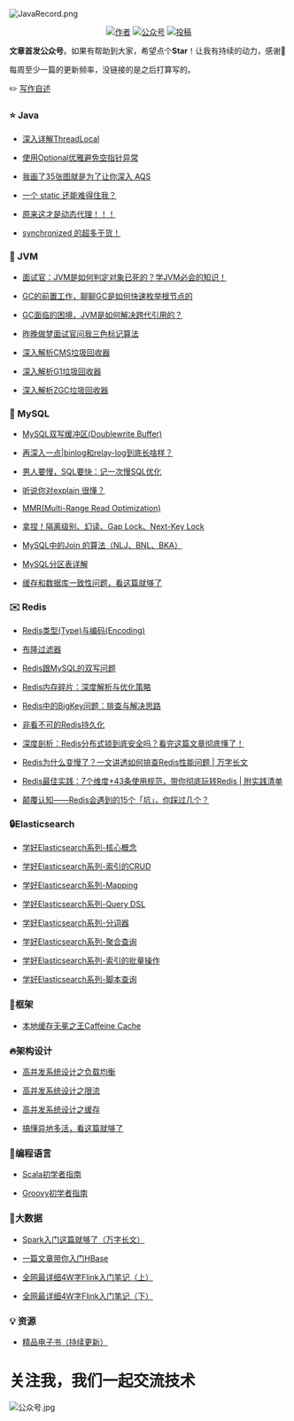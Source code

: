 ![JavaRecord.png](https://mmbiz.qpic.cn/mmbiz_png/jC8rtGdWScPibyOvOuNiasKa7qicaZgo5DIJLydxQPEToPkgDoxQgm3WY0SuW5KUzRD7H6PAvyAxibTAoib226SEeLA/0?wx_fmt=png)
<p align="center">
  <a href="#"><img src="https://img.shields.io/badge/Author-BookSea-orange.svg" alt="作者"></a>
  <a href="#公众号"><img src="https://img.shields.io/badge/%E5%85%AC%E4%BC%97%E5%8F%B7-Java随想录-lightgrey.svg" alt="公众号"></a>
  <a href="https://blog.csdn.net/bookssea"><img src="https://img.shields.io/badge/csdn-CSDN-red.svg" alt="投稿"></a>
</p>


**文章首发公众号**。如果有帮助到大家，希望点个**Star**！让我有持续的动力，感谢🤝</br>

每周至少一篇的更新频率，没链接的是之后打算写的。

:pencil2:  [写作自述](https://mp.weixin.qq.com/s?__biz=Mzg4Nzc3NjkzOA==&mid=2247486050&idx=1&sn=1105d28b8d3553715f425419ec9d8d18&chksm=cf8479a7f8f3f0b19425e08a00332bbce4e5333843cfd6dd6f35e892139810d86b778cd57d55#rd)

###  :star: Java  ###

- [深入详解ThreadLocal](https://mp.weixin.qq.com/s?__biz=Mzg4Nzc3NjkzOA==&mid=2247486776&idx=1&sn=f4425cb88bc5393e4d5125f5fd08ed68&chksm=cf847efdf8f3f7ebc79c5bcd3c47f1fc2f83abf119c2b22782cc90a1c69f606a95a4051dab53#rd)

- [使用Optional优雅避免空指针异常](https://mp.weixin.qq.com/s?__biz=Mzg4Nzc3NjkzOA==&mid=2247486914&idx=1&sn=b2b0f2c41b8168fbfcf1df21a3e00acb&chksm=cf847e07f8f3f711de06cb9269ba41541ec9399a56963768add081031566bf7fa49cbb6f7fa0#rd)

- [我画了35张图就是为了让你深入 AQS](https://mp.weixin.qq.com/s?__biz=Mzg4Nzc3NjkzOA==&mid=2247486172&idx=1&sn=b39cccd87dcd21176597dce0b15f7232&chksm=cf847919f8f3f00f86219d44cd95badee969d754aec89e644992437f2e8e0f7ad784695b4d90#rd)

- [一个 static 还能难得住我？](https://mp.weixin.qq.com/s?__biz=Mzg4Nzc3NjkzOA==&mid=2247486175&idx=1&sn=041c85c052c11d2d15243994bc46d90a&chksm=cf84791af8f3f00c90a18b29d1fa47c9bcd713651514fc5ce4a9f82d656fe637bb21d45c42be#rd)

- [原来这才是动态代理！！！](https://mp.weixin.qq.com/s?__biz=Mzg4Nzc3NjkzOA==&mid=2247486178&idx=1&sn=9610c1a0fa1df4c69558408ab2a3fcae&chksm=cf847927f8f3f0315b0c86f9b577926820c3d264d605149f850b597fcd17fafe432d82aaffcf#rd)

- [synchronized 的超多干货！](https://mp.weixin.qq.com/s?__biz=Mzg4Nzc3NjkzOA==&mid=2247486181&idx=1&sn=4cb9340ba2f19ccb19ccec0c54d61b86&chksm=cf847920f8f3f036cd752455290a97f6584f8a4ce9662d1102515dd5ed967c94e14cec7a767d#rd)


###  :page_facing_up: JVM  ###

- [面试官：JVM是如何判定对象已死的？学JVM必会的知识！](https://mp.weixin.qq.com/s?__biz=Mzg4Nzc3NjkzOA==&mid=2247486087&idx=1&sn=c6f1a9932961095ffdf2aef8a789e115&chksm=cf847942f8f3f0549c798671fe804c93378586b4fc547cce14db2359852ff0723a3aab64a187#rd)
  
- [GC的前置工作，聊聊GC是如何快速枚举根节点的](https://mp.weixin.qq.com/s?__biz=Mzg4Nzc3NjkzOA==&mid=2247486168&idx=1&sn=9eef35ec701b5c2f8097641b7e69ae71&chksm=cf84791df8f3f00b1e85039f31b17e00bf9cb624bbee638efeca110e51df6c6b6ba6363705ee#rd)
  
- [GC面临的困境，JVM是如何解决跨代引用的？](https://mp.weixin.qq.com/s?__biz=Mzg4Nzc3NjkzOA==&mid=2247486242&idx=1&sn=83d4ace26fea86b0f16e93e25b3cdadf&chksm=cf8478e7f8f3f1f17a65a7fc0d25237e8f25b90f300085bb5a7e8128f7d80f5ba1a02e5a6c2f#rd)
  
- [昨晚做梦面试官问我三色标记算法](https://mp.weixin.qq.com/s?__biz=Mzg4Nzc3NjkzOA==&mid=2247486265&idx=1&sn=1464f25915c2c09ef65b784985b76fa3&chksm=cf8478fcf8f3f1ea80715ae949c1b4aec988368ead269c746d38244ae62028948a199f099d14#rd)
  
- [深入解析CMS垃圾回收器](https://mp.weixin.qq.com/s?__biz=Mzg4Nzc3NjkzOA==&mid=2247486628&idx=1&sn=984b273af7d1d0398517a2f5442ffb38&chksm=cf847f61f8f3f677372a5ebc9f81403a8324be1bed49bf92e763882715c943324de4f1b0139a#rd)
  
- [深入解析G1垃圾回收器](https://mp.weixin.qq.com/s?__biz=Mzg4Nzc3NjkzOA==&mid=2247486736&idx=1&sn=5e0710485783c3bcc4854a10412b9a40&chksm=cf847ed5f8f3f7c3826fa8c67bc76ce8dd218a725ee04f54cdafa27e14d190f5c92332589ae2#rd)
  
- [深入解析ZGC垃圾回收器](https://mp.weixin.qq.com/s?__biz=Mzg4Nzc3NjkzOA==&mid=2247486746&idx=1&sn=7257ecf8c36509d06be359e3889400f2&chksm=cf847edff8f3f7c96edc667051d9ef70537000202c1ec77699fa5e30e46c2c8ddabd122297f3#rd)

###  :hammer: MySQL  ###

- [MySQL双写缓冲区(Doublewrite Buffer)](https://mp.weixin.qq.com/s?__biz=Mzg4Nzc3NjkzOA==&mid=2247484456&idx=1&sn=b5154c5eb26b969655c1b430792e0cb6&chksm=cf8477edf8f3fefbe0c95c2074a461ab12c01926654d995ad7844cba332fda7744da6b47ddc5#rd)

- [再深入一点|binlog和relay-log到底长啥样？](https://mp.weixin.qq.com/s?__biz=Mzg4Nzc3NjkzOA==&mid=2247486183&idx=1&sn=adc83df6c78e53ed1aefec7edc40ed63&chksm=cf847922f8f3f034beb08fc0a6fa2df8acb64902adff6927b71b5582e54444baa5c7265f7db8#rd)

- [男人要慢，SQL要快：记一次慢SQL优化](https://mp.weixin.qq.com/s?__biz=Mzg4Nzc3NjkzOA==&mid=2247486186&idx=1&sn=7fcbb344830a7a86156d058ddad7fe81&chksm=cf84792ff8f3f039ed3fba7d8aff698f82d15a804e82893c94340bf2e28dba787d5445b44eb1#rd)

- [听说你对explain 很懂？](https://mp.weixin.qq.com/s?__biz=Mzg4Nzc3NjkzOA==&mid=2247486188&idx=1&sn=4ebf475e7287e4b9cc0e37fdff0c18af&chksm=cf847929f8f3f03fba7173a17f8a04a677db9af91355cba552f5156b7fc9424ccf0fd87f8488#rd)
  
- [MMR(Multi-Range Read Optimization)](https://mp.weixin.qq.com/s?__biz=Mzg4Nzc3NjkzOA==&mid=2247484466&idx=1&sn=29b6a9adfa2fee52e6391509d1b8c73f&chksm=cf8477f7f8f3fee1ea1793924cf8475f7581a2770f8804a54a60c61f57aac4ce64dff723c308#rd)

- [拿捏！隔离级别、幻读、Gap Lock、Next-Key Lock](https://mp.weixin.qq.com/s?__biz=Mzg4Nzc3NjkzOA==&mid=2247486190&idx=1&sn=c274fbc3daed3d1ac3a1ce5bd0009b68&chksm=cf84792bf8f3f03d07e2855570164cbfc0f0a7fbb0bba1fd50c8b7b2155c555c4438b625f395#rd)
  
- [MySQL中的Join 的算法（NLJ、BNL、BKA）](https://mp.weixin.qq.com/s?__biz=Mzg4Nzc3NjkzOA==&mid=2247484480&idx=1&sn=e75482a0fd8a866d9a9565aa9e659009&chksm=cf847785f8f3fe93195de380f7cff3efc8950a2cb49127a669f6b14a30e2fa5c13285e905f6b#rd)
  
- [MySQL分区表详解](https://mp.weixin.qq.com/s?__biz=Mzg4Nzc3NjkzOA==&mid=2247484856&idx=1&sn=ffb350c8b1e74667fe15a5e808faec57&chksm=cf84767df8f3ff6b30ff91dd14a6f802eaac01076dcc8b988a18f1a529f21a6266d34e34c4d7#rd)

- [缓存和数据库一致性问题，看这篇就够了](https://mp.weixin.qq.com/s?__biz=Mzg4Nzc3NjkzOA==&mid=2247486196&idx=1&sn=e9dcd1824583546aada0096e457afda0&chksm=cf847931f8f3f02780828e9fb2b2f36d018d74583fb7091bdbe6b7565bdfa10a396b4bfa9965#rd)

###  :envelope: Redis  ###

- [Redis类型(Type)与编码(Encoding)](https://mp.weixin.qq.com/s?__biz=Mzg4Nzc3NjkzOA==&mid=2247486922&idx=1&sn=98b7e28fc9ed20b69dc236605dfd1c34&chksm=cf847e0ff8f3f7197ece7d7b96c7fa82328d7e66b969a37246ac51f4c4dd21056540b046cbe6#rd)
  
- [布隆过滤器](https://mp.weixin.qq.com/s?__biz=Mzg4Nzc3NjkzOA==&mid=2247484400&idx=1&sn=8d480b6b87ee2330e1e5f181fbf5f71a&chksm=cf847035f8f3f923699cd0b3c9137aa6bd596abd0242abe73abeee3179392794538e87e2dc42#rd)
  
- [Redis跟MySQL的双写问题](https://mp.weixin.qq.com/s?__biz=Mzg4Nzc3NjkzOA==&mid=2247484390&idx=1&sn=de37dc02c20f3b471404c507c3741550&chksm=cf847023f8f3f935233feb3c575c7798e41d695347f11f502a75f25ba02b479ad152572c666e#rd)
  
- [Redis内存碎片：深度解析与优化策略](https://mp.weixin.qq.com/s?__biz=Mzg4Nzc3NjkzOA==&mid=2247486935&idx=1&sn=0b41d8807b6f0cdd06172f587884aa7a&chksm=cf847e12f8f3f70469ee692017388360a767175c9a3cbe482f2d93232c52540e43e5c8c8034e#rd)
  
- [Redis中的BigKey问题：排查与解决思路](https://mp.weixin.qq.com/s?__biz=Mzg4Nzc3NjkzOA==&mid=2247484415&idx=1&sn=39cb685de9880bbe8fb108518cd5d54d&chksm=cf84703af8f3f92ca802e8e567a1f9bcdd038574113fe7aa68091db9f32cd86f6957862ee83a#rd)
  
- [非看不可的Redis持久化](https://mp.weixin.qq.com/s?__biz=Mzg4Nzc3NjkzOA==&mid=2247484435&idx=1&sn=e02f552e3d943787fdd5442ab49eb95a&chksm=cf8477d6f8f3fec05b7b8441cc19898bf9a4c4e9ffaa72827eba2e20735a0f37f840c4e2e495#rd)

- [深度剖析：Redis分布式锁到底安全吗？看完这篇文章彻底懂了！](https://mp.weixin.qq.com/s?__biz=Mzg4Nzc3NjkzOA==&mid=2247486194&idx=1&sn=59c36ccae0a67063e4b29aba5084ffe0&chksm=cf847937f8f3f0211b989c65ff07c8b142ddd7752592f018488cb852a9062b587bbe8b2b3d3e#rd)

- [Redis为什么变慢了？一文讲透如何排查Redis性能问题 | 万字长文](https://mp.weixin.qq.com/s?__biz=Mzg4Nzc3NjkzOA==&mid=2247486198&idx=1&sn=e4b34ef7889bb95260e3a636662a7192&chksm=cf847933f8f3f025a1b00fc965781a33024158a4275ebaf2da393c403500a86d9c04af16ce40#rd)

- [Redis最佳实践：7个维度+43条使用规范，带你彻底玩转Redis | 附实践清单](https://mp.weixin.qq.com/s?__biz=Mzg4Nzc3NjkzOA==&mid=2247486200&idx=1&sn=52dc758e32d138efcba25a7a47aec23d&chksm=cf84793df8f3f02b497d68f6f9407f7681b7eda3b2c88c87ac0f0411a7d0df4cf2ec8b9ba781#rd)

- [颠覆认知——Redis会遇到的15个「坑」，你踩过几个？](https://mp.weixin.qq.com/s?__biz=Mzg4Nzc3NjkzOA==&mid=2247486202&idx=1&sn=5fee614b5272fb9e3522f446bddc6132&chksm=cf84793ff8f3f02961bdccd2310d052231bc3023cd609afe71d7e648bcda48aa2c57eed65371#rd)
###  :lock:Elasticsearch  ###
- [学好Elasticsearch系列-核心概念](https://mp.weixin.qq.com/s?__biz=Mzg4Nzc3NjkzOA==&mid=2247485450&idx=1&sn=b23b362f8baac883e6a64b0cb05b184d&chksm=cf847bcff8f3f2d98ef829ff3f7c8cee59600b6b2c683564e2ab6af2c0547fc67b8ccbc837e9#rd)
  
- [学好Elasticsearch系列-索引的CRUD](https://mp.weixin.qq.com/s?__biz=Mzg4Nzc3NjkzOA==&mid=2247485479&idx=1&sn=eb2b57e78d1f08c398558b2f23063df0&chksm=cf847be2f8f3f2f4567bd65048aba533355c70733bef9a14580ffcfadd01678acf01d62a92f4#rd)
  
- [学好Elasticsearch系列-Mapping](https://mp.weixin.qq.com/s?__biz=Mzg4Nzc3NjkzOA==&mid=2247485492&idx=1&sn=e33d0689502b043723b0c2e4f0660a1d&chksm=cf847bf1f8f3f2e75fc2a8dd4542572f2dc7e4706f4817d2f9cd2ae18d3f28a1455da7873207#rd)
  
- [学好Elasticsearch系列-Query DSL](https://mp.weixin.qq.com/s?__biz=Mzg4Nzc3NjkzOA==&mid=2247485520&idx=1&sn=97803ad983c80a90158b5b9efabcc8b7&chksm=cf847b95f8f3f2839fec2550df3dccb55e91b5cadcfc11ea2e9e25b27a882aceb5dca5fe2b96#rd)
  
- [学好Elasticsearch系列-分词器](https://mp.weixin.qq.com/s?__biz=Mzg4Nzc3NjkzOA==&mid=2247485544&idx=1&sn=cfa20adbb5c7328ea0cab85966d95c02&chksm=cf847badf8f3f2bbefd1b9e893cccf10a24c2a83f8052b613c62c999566e4c8616fded236552#rd)
  
- [学好Elasticsearch系列-聚合查询](https://mp.weixin.qq.com/s?__biz=Mzg4Nzc3NjkzOA==&mid=2247485562&idx=1&sn=dd965afcd5697a152dae32d46e3996cd&chksm=cf847bbff8f3f2a91c7c75af03809359f7c9963c32e1da19b79939ccc283c46b3cf8038bd917#rd)
  
- [学好Elasticsearch系列-索引的批量操作](https://mp.weixin.qq.com/s?__biz=Mzg4Nzc3NjkzOA==&mid=2247485594&idx=1&sn=71da9fcc473e3891b19c37af782ae7cb&chksm=cf847b5ff8f3f249e7f42ccac125982aa3abd8617bb5cc5466b2c5d381dae51f4d76b9f11d3c#rd)
  
- [学好Elasticsearch系列-脚本查询](https://mp.weixin.qq.com/s?__biz=Mzg4Nzc3NjkzOA==&mid=2247485648&idx=1&sn=a0b075e6c2bad836a4c4eb6cacbaff5a&chksm=cf847b15f8f3f2033b5e18b8376b14205902898fb14c40a955a10619a74b1d35552a046dd7d1#rd)

###  :date:框架  ###

- [本地缓存无冕之王Caffeine Cache](https://mp.weixin.qq.com/s?__biz=Mzg4Nzc3NjkzOA==&mid=2247486885&idx=1&sn=37c7a9461402bd97822295cf51361777&chksm=cf847e60f8f3f776eb3b477decfbac55dc8b7ae1cf607ef68fbee89dbe02d40a800a92fabec7#rd)

###  :fire:架构设计  ###

- [高并发系统设计之负载均衡](https://mp.weixin.qq.com/s?__biz=Mzg4Nzc3NjkzOA==&mid=2247486811&idx=1&sn=5422c62878ee1ddcc6ee1da45deb78d7&chksm=cf847e9ef8f3f7889c94fe93796c87083ebb47680ef13b40a35f5127c293e5d44fd3621abd57#rd)
  
- [高并发系统设计之限流](https://mp.weixin.qq.com/s?__biz=Mzg4Nzc3NjkzOA==&mid=2247486860&idx=1&sn=488b71d97b0d23b20904c53098386ce3&chksm=cf847e49f8f3f75f922178f42aa0a748c651b5775acb071f2a82e3263324fa1f0ee3f8ffff37#rd)
  
- [高并发系统设计之缓存](https://mp.weixin.qq.com/s?__biz=Mzg4Nzc3NjkzOA==&mid=2247486898&idx=1&sn=1ddbbda6f69fb16b6c576b9c892b8c7d&chksm=cf847e77f8f3f761698fdacd0f2fb3753afa6617fd2037c6b9acbff3aa50b2120a5a8cf89140#rd)

- [搞懂异地多活，看这篇就够了](https://mp.weixin.qq.com/s?__biz=Mzg4Nzc3NjkzOA==&mid=2247486192&idx=1&sn=6c82786cf2403486d81f375be684f228&chksm=cf847935f8f3f023a167ea3272a35979ee623dd0207acb70a0898148a1b18a15df01a49e54d8#rd)

### :dash:编程语言  ###

- [Scala初学者指南](https://mp.weixin.qq.com/s?__biz=Mzg4Nzc3NjkzOA==&mid=2247484574&idx=1&sn=85ac7b748ec8f22e3e8f8f42efca02d1&chksm=cf84775bf8f3fe4d2779871e106e1946293bb57d6f85ad44aa1f20fe467e9402a26807a532b4#rd)
  
- [Groovy初学者指南](https://mp.weixin.qq.com/s?__biz=Mzg4Nzc3NjkzOA==&mid=2247484641&idx=1&sn=7243e662d2b0a811f1be745777c30420&chksm=cf847724f8f3fe329f4414fb3fa9c262e0d2985f6996b64b519b79b1c6ae3f65fb894d27bb76#rd)

### :eyes:大数据  ###

- [Spark入门这篇就够了（万字长文）](https://mp.weixin.qq.com/s?__biz=Mzg4Nzc3NjkzOA==&mid=2247484731&idx=1&sn=033b31376869f2046219dfe28707e43d&chksm=cf8476fef8f3ffe86a1910e5948afddba464e6cc186adb3ecb8ca62f612a4110b71ada2370cc#rd)
  
- [一篇文章带你入门HBase](https://mp.weixin.qq.com/s?__biz=Mzg4Nzc3NjkzOA==&mid=2247484823&idx=1&sn=4f8204e007c2201962cd707fc5668242&chksm=cf847652f8f3ff443ef516bf490656b21891eee42382970435a25451948daf89c2d72cfad96f#rd)
  
- [全网最详细4W字Flink入门笔记（上）](https://mp.weixin.qq.com/s?__biz=Mzg4Nzc3NjkzOA==&mid=2247485174&idx=1&sn=4cbd4ce941458fa576febb5021d1942f&chksm=cf847533f8f3fc25fa6e9c0c6de69b68b3f424aad52e6846dca8641d11a8be7ea8614682ad64#rd)
  
- [全网最详细4W字Flink入门笔记（下）](https://mp.weixin.qq.com/s?__biz=Mzg4Nzc3NjkzOA==&mid=2247485365&idx=1&sn=c99d1e392440cad85342fdc950afc7f9&chksm=cf847470f8f3fd6632b34a42d8008f94430902630e4f5c8fb6ead1475facdc6e4ab39a5f828b#rd)


###  :bulb: 资源  ###

- [精品电子书（持续更新）](/docs/md/PDF.md)

# 关注我，我们一起交流技术

<a name="微信"></a>  <a name="公众号"></a>
![公众号.jpg](https://mmbiz.qpic.cn/mmbiz_jpg/jC8rtGdWScMuzzTENRgicfnr91C5Bg9QNgMZrxFGlGXnTlXIGAKfKAibKRGJ2QrWoVBXhxpibTQxptf8MsPTyHvSg/640)

